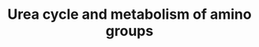 ---
annotations:
- type: Pathway Ontology
  value: urea cycle pathway
authors:
- L.M.Ferrante
- MaintBot
- Ddigles
- Egonw
- Mkutmon
- DeSl
- L Dupuis
description: 'GenMAPP notes: link to original KEGG map in comments is broken, correct
  link: http://www.kegg.jp/kegg-bin/show_pathway?rno00220'
last-edited: 2020-03-17
organisms:
- Rattus norvegicus
redirect_from:
- /index.php/Pathway:WP153
- /instance/WP153
schema-jsonld:
- '@context': https://schema.org/
  '@id': https://wikipathways.github.io/pathways/WP153.html
  '@type': Dataset
  creator:
    '@type': Organization
    name: WikiPathways
  description: 'GenMAPP notes: link to original KEGG map in comments is broken, correct
    link: http://www.kegg.jp/kegg-bin/show_pathway?rno00220'
  keywords:
  - 3.5.2.14
  - 3.5.1.59
  - Ckm
  - Fumarate
  - L-Ornithine
  - Nitrogen metabolism
  - Oat
  - creatine-P
  - NH3
  - Acy1
  - Gatm
  - Creatinine
  - Putrescine
  - Arg1
  - (S)-1-Pyrroline-5-carboxylate
  - Formate
  - Ass
  - Carbamoyl-P
  - 5-semialdehyde
  - 3.5.3.3
  - N-Acetyl-glutamate
  - 3.5.1.54
  - Guanidinoacetate
  - Formaldehyde
  - CO2
  - 2.7.3.1
  - Creatine
  - Citrate cycle (TCA cycle)
  - N-Carbamoylsarcosine
  - Amino acid metabolism
  - Glud1
  - L-Citrulline
  - Ala and aspartate metabolism
  - Purine metabolism
  - 2.6.1.11
  - L-Aspartate
  - 3.5.1.5
  - L-Glutamyl
  - Cps1
  - Nags
  - Urea-1-carboxylate
  - N2-Acetyl-L-ornithine
  - Spermidine
  - Gamt
  - Pycrl
  - LOC363469
  - Arginine metabolism
  - Pycs
  - 1.2.1.38
  - 1.2.1.46
  - 3.5.4.21
  - D-Arg and D-ornithine metabolism
  - 3.5.1.16
  - Arg2
  - 2.6.1.69
  - C03406
  - GeneProduct
  - L-Glutamate
  - 2.7.2.8
  - 1.5.99.1
  - Pycr1
  - Otc
  - Odc1
  - Ckb
  - Arginine
  - Srm
  - 2.3.1.35
  - 6.3.4.6
  - Glutamate metabolism
  - Spermine
  - N-Acetyl-L-glutamate
  - Pyrimidine metabolism
  - Pro metabolism
  - 3.5.2.10
  - Asl
  - N-Methylhydantoin
  - L-Glutamate-
  - Sarcosine
  - Phosphoguanidinoacetate
  - Urea
  - L-Proline
  license: CC0
  name: Urea cycle and metabolism of amino groups
seo: CreativeWork
title: Urea cycle and metabolism of amino groups
wpid: WP153
---